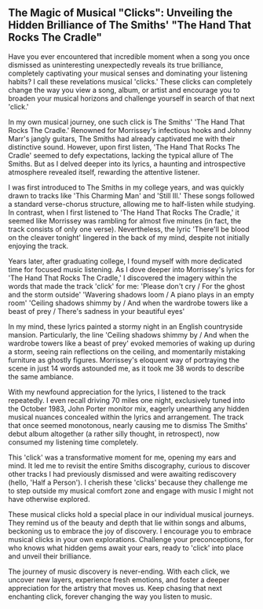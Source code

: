 ## The Magic of Musical "Clicks": Unveiling the Hidden Brilliance of The Smiths' "The Hand That Rocks The Cradle"

Have you ever encountered that incredible moment when a song you once dismissed as uninteresting unexpectedly reveals its true brilliance, completely captivating your musical senses and dominating your listening habits? I call these revelations musical 'clicks.' These clicks can completely change the way you view a song, album, or artist and encourage you to broaden your musical horizons and challenge yourself in search of that next 'click.'

In my own musical journey, one such click is The Smiths' 'The Hand That Rocks The Cradle.' Renowned for Morrissey's infectious hooks and Johnny Marr's jangly guitars, The Smiths had already captivated me with their distinctive sound. However, upon first listen, 'The Hand That Rocks The Cradle' seemed to defy expectations, lacking the typical allure of The Smiths. But as I delved deeper into its lyrics, a haunting and introspective atmosphere revealed itself, rewarding the attentive listener.

I was first introduced to The Smiths in my college years, and was quickly drawn to tracks like 'This Charming Man' and 'Still Ill.' These songs followed a standard verse-chorus structure, allowing me to half-listen while studying. In contrast, when I first listened to 'The Hand That Rocks The Cradle,' it seemed like Morrissey was rambling for almost five minutes (in fact, the track consists of only one verse). Nevertheless, the lyric 'There'll be blood on the cleaver tonight' lingered in the back of my mind, despite not initially enjoying the track.

Years later, after graduating college, I found myself with more dedicated time for focused music listening. As I dove deeper into Morrissey's lyrics for 'The Hand That Rocks The Cradle,' I discovered the imagery within the words that made the track 'click' for me:
'Please don't cry / For the ghost and the storm outside'
'Wavering shadows loom / A piano plays in an empty room'
'Ceiling shadows shimmy by / And when the wardrobe towers like a beast of prey / There's sadness in your beautiful eyes'

In my mind, these lyrics painted a stormy night in an English countryside mansion. Particularly, the line 'Ceiling shadows shimmy by / And when the wardrobe towers like a beast of prey' evoked memories of waking up during a storm, seeing rain reflections on the ceiling, and momentarily mistaking furniture as ghostly figures. Morrissey's eloquent way of portraying the scene in just 14 words astounded me, as it took me 38 words to describe the same ambiance.

With my newfound appreciation for the lyrics, I listened to the track repeatedly. I even recall driving 70 miles one night, exclusively tuned into the October 1983, John Porter monitor mix, eagerly unearthing any hidden musical nuances concealed within the lyrics and arrangement. The track that once seemed monotonous, nearly causing me to dismiss The Smiths' debut album altogether (a rather silly thought, in retrospect), now consumed my listening time completely.

This 'click' was a transformative moment for me, opening my ears and mind. It led me to revisit the entire Smiths discography, curious to discover other tracks I had previously dismissed and were awaiting rediscovery (hello, 'Half a Person'). I cherish these 'clicks' because they challenge me to step outside my musical comfort zone and engage with music I might not have otherwise explored.

These musical clicks hold a special place in our individual musical journeys. They remind us of the beauty and depth that lie within songs and albums, beckoning us to embrace the joy of discovery. I encourage you to embrace musical clicks in your own explorations. Challenge your preconceptions, for who knows what hidden gems await your ears, ready to 'click' into place and unveil their brilliance. 

The journey of music discovery is never-ending. With each click, we uncover new layers, experience fresh emotions, and foster a deeper appreciation for the artistry that moves us. Keep chasing that next enchanting click, forever changing the way you listen to music.

